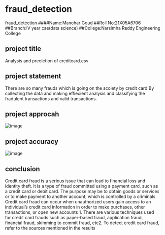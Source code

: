 # fraud_detection
fraud_detection
####Name:Manohar Goud
##Roll No:21X05A6706
##Branch:lV year cse(data science)
##College:Narsimha Reddy Engineering College
## project title
Analysis and prediction of creditcard.csv 
## project statement
There are so many frauds which is going on  the scoiety by credit card.By collecting the data and making effiecient analysis and classifying the fradulent transactions and valid transactions.
## project approcah
![image](https://github.com/Manoharatikam/fraud_detection/assets/112773863/78d95a2e-ea34-462b-8551-0fdcf5ffea3f)
## project accuracy
![image](https://github.com/Manoharatikam/fraud_detection/assets/112773863/1c612f51-ba91-42af-9e69-14b0340475de)
## conclusion
Credit card fraud is a serious issue that can lead to financial loss and identity theft. It is a type of fraud committed using a payment card, such as a credit card or debit card. The purpose may be to obtain goods or services or to make payment to another account, which is controlled by a criminals. Credit card fraud can occur when unauthorized users gain access to an individual’s credit card information in order to make purchases, other transactions, or open new accounts 1. There are various techniques used for credit card frauds such as paper-based fraud, application fraud, financial fraud, skimming to commit fraud, etc2. To detect credit card fraud, refer to the sources mentioned in the results 

